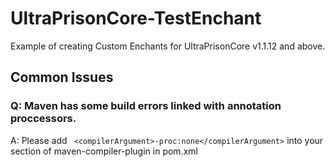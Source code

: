 # UltraPrisonCore-TestEnchant
Example of creating Custom Enchants for UltraPrisonCore v1.1.12 and above.

## Common Issues

### Q: Maven has some build errors linked with annotation proccessors. 
A: Please add ``` <compilerArgument>-proc:none</compilerArgument>``` into your <configuration> section of maven-compiler-plugin in pom.xml
